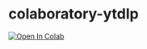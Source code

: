 # colaboratory-ytdlp
<td><a href="https://colab.research.google.com/github/s0desu/colaboratory-ytdlp/blob/main/DOWNLOAD_VIDEOS_DIRECTLY_TO_GOOGLE_DRIVE.ipynb" target="_parent"><img src="https://colab.research.google.com/assets/colab-badge.svg" alt="Open In Colab"/></a></td>
